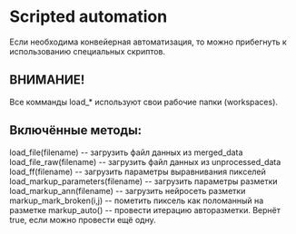 # Scripted automation
Если необходима конвейерная автоматизация, то можно прибегнуть к использованию специальных скриптов.

## ВНИМАНИЕ!
Все комманды load_* используют свои рабочие папки (workspaces).
## Включённые методы:
load_file(filename) -- загрузить файл данных из merged_data
load_file_raw(filename) -- загрузить файл данных из unprocessed_data
load_ff(filename) -- загрузить параметры выравнивания пикселей
load_markup_parameters(filename) -- загрузить параметры разметки
load_markup_ann(filename) -- загрузить нейросеть разметки
markup_mark_broken(i,j) -- пометить пиксель как поломанный на разметке
markup_auto() -- провести итерацию авторазметки. Вернёт true, если можно провести ещё одну.
